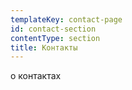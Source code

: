 ```yaml
---
templateKey: contact-page
id: contact-section
contentType: section
title: Контакты
---
```

о контактах
